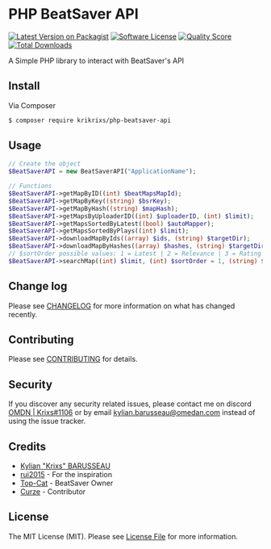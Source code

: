 # PHP BeatSaver API

[![Latest Version on Packagist][ico-version]][link-packagist]
[![Software License][ico-license]](LICENSE.md)
[![Quality Score][ico-code-quality]][link-code-quality]
[![Total Downloads][ico-downloads]][link-downloads]

A Simple PHP library to interact with BeatSaver's API

## Install

Via Composer

``` bash
$ composer require krikrixs/php-beatsaver-api
```

## Usage

``` php
// Create the object
$BeatSaverAPI = new BeatSaverAPI("ApplicationName");

// Functions
$BeatSaverAPI->getMapByID((int) $beatMapsMapId);
$BeatSaverAPI->getMapByKey((string) $bsrKey);
$BeatSaverAPI->getMapByHash((string) $mapHash);
$BeatSaverAPI->getMapsByUploaderID((int) $uploaderID, (int) $limit);
$BeatSaverAPI->getMapsSortedByLatest((bool) $autoMapper);
$BeatSaverAPI->getMapsSortedByPlays((int) $limit);
$BeatSaverAPI->downloadMapByIds((array) $ids, (string) $targetDir);
$BeatSaverAPI->downloadMapByHashes((array) $hashes, (string) $targetDir);
// $sortOrder possible values: 1 = Latest | 2 = Relevance | 3 = Rating
$BeatSaverAPI->searchMap((int) $limit, (int) $sortOrder = 1, (string) $mapName = null, (DateTime) $startDate = null, (DateTime) $endDate = null, (bool) $ranked = false, (bool) $automapper = false, (bool) $chroma = false, (bool) $noodle = false, (bool) $cinema = false, (bool) $fullSpread = false, (float) $minBpm = null, (float) $maxBpm = null, (float) $minNps = null, (float) $maxNps = null, (float) $minRating = null, (float) $maxRating = null, (int) $minDuration = null, (int) $maxDuration = null): ResponseMaps; 
```

## Change log

Please see [CHANGELOG](CHANGELOG.md) for more information on what has changed recently.

## Contributing

Please see [CONTRIBUTING](CONTRIBUTING.md) for details.

## Security

If you discover any security related issues, please contact me on discord [OMDN | Krixs#1106](https://discordapp.com/users/220151545486901248) or by email [kylian.barusseau@omedan.com](mailto:kylian.barusseau@omedan.com) instead of using the issue tracker.

## Credits

- [Kylian "Krixs" BARUSSEAU][link-author]
- [rui2015][link-rui] - For the inspiration
- [Top-Cat](https://github.com/Top-Cat) - BeatSaver Owner
- [Curze](https://github.com/charliemo25) - Contributor

## License

The MIT License (MIT). Please see [License File](LICENSE.md) for more information.

[ico-version]: https://img.shields.io/packagist/v/krikrixs/php-beatsaver-api.svg?style=flat-square
[ico-license]: https://img.shields.io/badge/license-MIT-brightgreen.svg?style=flat-square
[ico-travis]: https://img.shields.io/travis/krikrixs/php-beatsaver-api/master.svg?style=flat-square
[ico-scrutinizer]: https://img.shields.io/scrutinizer/coverage/g/krikrixs/php-beatsaver-api.svg?style=flat-square
[ico-code-quality]: https://img.shields.io/scrutinizer/g/krikrixs/php-beatsaver-api.svg?style=flat-square
[ico-downloads]: https://img.shields.io/packagist/dt/krikrixs/php-beatsaver-api.svg?style=flat-square

[link-packagist]: https://packagist.org/packages/krikrixs/php-beatsaver-api
[link-travis]: https://travis-ci.org/krikrixs/php-beatsaver-api
[link-scrutinizer]: https://scrutinizer-ci.com/g/krikrixs/php-beatsaver-api/code-structure
[link-code-quality]: https://scrutinizer-ci.com/g/krikrixs/php-beatsaver-api
[link-downloads]: https://packagist.org/packages/krikrixs/php-beatsaver-api
[link-author]: https://github.com/KriKrixs
[link-rui]: https://github.com/rui2015
